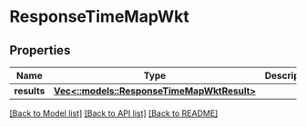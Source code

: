 # ResponseTimeMapWkt

## Properties

Name | Type | Description | Notes
------------ | ------------- | ------------- | -------------
**results** | [**Vec<::models::ResponseTimeMapWktResult>**](ResponseTimeMapWktResult.md) |  | 

[[Back to Model list]](../README.md#documentation-for-models) [[Back to API list]](../README.md#documentation-for-api-endpoints) [[Back to README]](../README.md)


